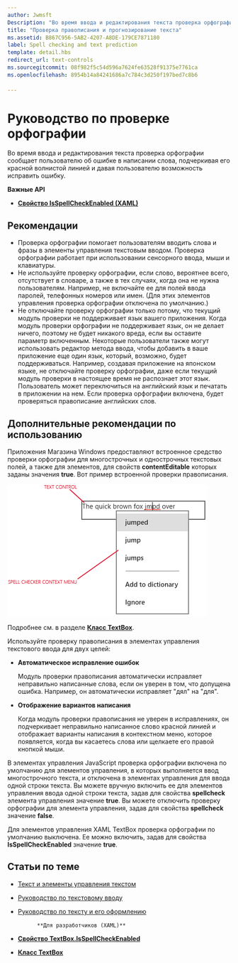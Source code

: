 ```yaml
---
author: Jwmsft
Description: "Во время ввода и редактирования текста проверка орфографии сообщает пользователю об ошибке в написании слова, подчеркивая его красной волнистой линией и давая пользователю возможность исправить ошибку."
title: "Проверка правописания и прогнозирование текста"
ms.assetid: B867C956-5AB2-4207-A8DE-179CE7871180
label: Spell checking and text prediction
template: detail.hbs
redirect_url: text-controls
ms.sourcegitcommit: 08f982f5c54d596a7624fe63528f91375e7761ca
ms.openlocfilehash: 8954b14a84241686a7c784c3d250f197bed7c8b6

---
```


# Руководство по проверке орфографии

Во время ввода и редактирования текста проверка орфографии сообщает пользователю об ошибке в написании слова, подчеркивая его красной волнистой линией и давая пользователю возможность исправить ошибку.

**Важные API**

-   [**Свойство IsSpellCheckEnabled (XAML)**](https://msdn.microsoft.com/library/windows/apps/br209688)


## <span id="checklist_section"></span><span id="CHECKLIST_SECTION"></span>Рекомендации


-   Проверка орфографии помогает пользователям вводить слова и фразы в элементы управления текстовым вводом. Проверка орфографии работает при использовании сенсорного ввода, мыши и клавиатуры.
-   Не используйте проверку орфографии, если слово, вероятнее всего, отсутствует в словаре, а также в тех случаях, когда она не нужна пользователям. Например, не включайте ее для полей ввода паролей, телефонных номеров или имен. (Для этих элементов управления проверка орфографии отключена по умолчанию.)
-   Не отключайте проверку орфографии только потому, что текущий модуль проверки не поддерживает язык вашего приложения. Когда модуль проверки орфографии не поддерживает язык, он не делает ничего, поэтому не будет никакого вреда, если вы оставите параметр включенным. Некоторые пользователи также могут использовать редактор метода ввода, чтобы добавить в ваше приложение еще один язык, который, возможно, будет поддерживаться. Например, создавая приложение на японском языке, не отключайте проверку орфографии, даже если текущий модуль проверки в настоящее время не распознает этот язык. Пользователь может переключиться на английский язык и печатать в приложении на нем. Если проверка орфографии включена, будет проверяться правописание английских слов.

## <span id="Additional_usage_guidance"></span><span id="additional_usage_guidance"></span><span id="ADDITIONAL_USAGE_GUIDANCE"></span>Дополнительные рекомендации по использованию


Приложения Магазина Windows предоставляют встроенное средство проверки орфографии для многострочных и однострочных текстовых полей, а также для элементов, для свойств **contentEditable** которых заданы значения **true**. Вот пример встроенной проверки правописания.

![Встроенный инструмент проверки правописания](images/spellchecking.png)

Подробнее см. в разделе [**Класс TextBox**](https://msdn.microsoft.com/library/windows/apps/br209683).

Используйте проверку правописания в элементах управления текстового ввода для двух целей:

-   **Автоматическое исправление ошибок**

    Модуль проверки правописания автоматически исправляет неправильно написанные слова, если он уверен в том, что допущена ошибка. Например, он автоматически исправляет "дял" на "для".

-   **Отображение вариантов написания**

    Когда модуль проверки правописания не уверен в исправлениях, он подчеркивает неправильно написанное слово красной линией и отображает варианты написания в контекстном меню, которое появляется, когда вы касаетесь слова или щелкаете его правой кнопкой мыши.

В элементах управления JavaScript проверка орфографии включена по умолчанию для элементов управления, в которых выполняется ввод многострочного текста, и отключена в элементах управления для ввода одной строки текста. Вы можете вручную включить ее для элементов управления ввода одной строки текста, задав для свойства **spellcheck** элемента управления значение **true**. Вы можете отключить проверку орфографии для элемента управления, задав для свойства **spellcheck** значение **false**.

Для элементов управления XAML TextBox проверка орфографии по умолчанию выключена. Ее можно включить, задав для свойства **IsSpellCheckEnabled** значение **true**.



## <span id="related_topics"></span>Статьи по теме

* [Текст и элементы управления текстом](text-controls.md)
* [Руководство по текстовому вводу](https://msdn.microsoft.com/library/windows/apps/hh750315)
* [Руководство по тексту и его оформлению](https://msdn.microsoft.com/library/windows/apps/hh700394)
            
          
            **Для разработчиков (XAML)**
* [**Свойство TextBox.IsSpellCheckEnabled**](https://msdn.microsoft.com/library/windows/apps/br209688)
* [**Класс TextBox**](https://msdn.microsoft.com/library/windows/apps/br209683)

 







<!--HONumber=Jun16_HO4-->



